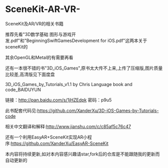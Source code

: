 # SceneKit-AR-VR-
SceneKit及AR/VR的相关书籍

推荐先看"3D数学基础 图形与游戏开发.pdf"和"BeginningSwiftGamesDevelopment for iOS.pdf"这两本关于sceneKit的

其余OpenGL和Metal的有需要再看


还有一本很不错的书"3D_iOS_Games",原书太大传不上来,上传了压缩版,图片质量比较差,高清版见下面度盘

3D_iOS_Games_by_Tutorials_v1.1 by Chris Language book and code_BAIDUYUN

链接：http://pan.baidu.com/s/1jHZEdpk 密码：p9u5

此书配套代码见:https://github.com/XanderXu/3D-iOS-Games-by-Tutorials-code

相关中文翻译和解释:http://www.jianshu.com/c/c85af5c76c47




还有一个利用EasyAR+SceneKit实现AR小程序:https://github.com/XanderXu/EasyAR-SceneKit

本内容将持续更新,如对本内容感兴趣请star,fork后的仓库是不能跟随我的更新而自动更新的
